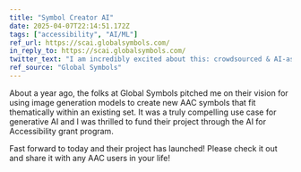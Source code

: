 ```yaml
---
title: "Symbol Creator AI"
date: 2025-04-07T22:14:51.172Z
tags: ["accessibility", "AI/ML"]
ref_url: https://scai.globalsymbols.com/
in_reply_to: https://scai.globalsymbols.com/
twitter_text: "I am incredibly excited about this: crowdsourced & AI-assisted symbol generation for #AAC users. Now people can create the symbols they need in their lives. #NoGatekeepers"
ref_source: "Global Symbols"
---
```


About a year ago, the folks at Global Symbols pitched me on their vision for using image generation models to create new AAC symbols that fit thematically within an existing set. It was a truly compelling use case for generative AI and I was thrilled to fund their project through the AI for Accessibility grant program.

Fast forward to today and their project has launched! Please check it out and share it with any AAC users in your life!
